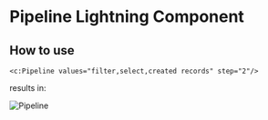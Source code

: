 # Pipeline Lightning Component

## How to use

```
<c:Pipeline values="filter,select,created records" step="2"/>
```

results in:

![Pipeline](https://cloud.githubusercontent.com/assets/12348998/25624861/060eb392-2f5b-11e7-980e-f2383029a6d1.PNG)
